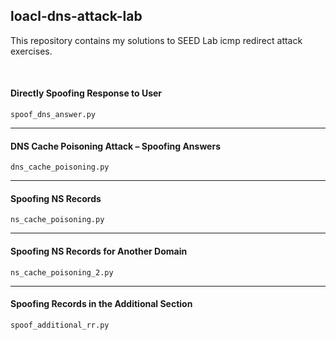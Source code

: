## loacl-dns-attack-lab
This repository contains my solutions to SEED Lab icmp redirect attack exercises.

<br>

#### Directly Spoofing Response to User
`spoof_dns_answer.py`
___

#### DNS Cache Poisoning Attack – Spoofing Answers
`dns_cache_poisoning.py`
___

#### Spoofing NS Records
`ns_cache_poisoning.py`
___

#### Spoofing NS Records for Another Domain
`ns_cache_poisoning_2.py`
___

#### Spoofing Records in the Additional Section
`spoof_additional_rr.py`